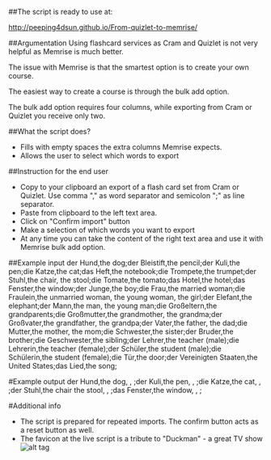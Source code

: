 ##The script is ready to use at:

http://peeping4dsun.github.io/From-quizlet-to-memrise/

##Argumentation
Using flashcard services as Cram and Quizlet is not very helpful as Memrise is much better.

The issue with Memrise is that the smartest option is to create your own course.

The easiest way to create a course is through the bulk add option.

The bulk add option requires four columns, while exporting from Cram or Quizlet you receive only two.

##What the script does?
- Fills with empty spaces the extra columns Memrise expects.
- Allows the user to select which words to export

##Instruction for the end user
- Copy to your clipboard an export of a flash card set from Cram or Quizlet. Use comma "," as word separator and semicolon ";" as line separator.
- Paste from clipboard to the left text area.
- Click on "Confirm import" button
- Make a selection of which words you want to export
- At any time you can take the content of the right text area and use it with Memrise bulk add option.

##Example input
der Hund,the dog;der Bleistift,the pencil;der Kuli,the pen;die Katze,the cat;das Heft,the notebook;die Trompete,the trumpet;der Stuhl,the chair, the stool;die Tomate,the tomato;das Hotel,the hotel;das Fenster,the window;der Junge,the boy;die Frau,the married woman;die Fraulein,the unmarried woman, the young woman, the girl;der Elefant,the elephant;der Mann,the man, the young man;die Großeltern,the grandparents;die Großmutter,the grandmother, the grandma;der Großvater,the grandfather, the grandpa;der Vater,the father, the dad;die Mutter,the mother, the mom;die Schwester,the sister;der Bruder,the brother;die Geschwester,the sibling;der Lehrer,the teacher (male);die Lehrerin,the teacher (female);der Schüler,the student (male);die Schülerin,the student (female);die Tür,the door;der Vereinigten Staaten,the United States;das Lied,the song;

#Example output
der Hund,the dog, , ;der Kuli,the pen, , ;die Katze,the cat, , ;der Stuhl,the chair the stool, , ;das Fenster,the window, , ;

#Additional info
- The script is prepared for repeated imports. The confirm button acts as a reset button as well.
- The favicon at the live script is a tribute to "Duckman" -  a great TV show
![alt tag](http://i.imgur.com/6mcKBRj.png)
